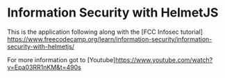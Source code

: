 # Information Security with HelmetJS

This is the application following along with the [FCC Infosec tutorial] https://www.freecodecamp.org/learn/information-security/information-security-with-helmetjs/

For more information got to [Youtube]https://www.youtube.com/watch?v=Epa03RR1nKM&t=490s
